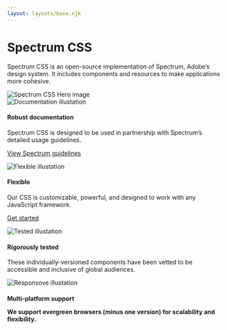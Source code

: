 ```yaml
---
layout: layouts/base.njk
---
```


<div class="spectrum-Site-page spectrum-Typography">
    <div class="spectrum-Site-hero">
        <div class="spectrum-Site-heroHeading">
            <h1 class="spectrum-Heading spectrum-Heading--sizeXXXL spectrum-Heading--serif">Spectrum CSS</h1>
        </div>
        <p class="spectrum-Body spectrum-Body--sizeXL">Spectrum CSS is an open-source implementation of Spectrum, Adobe’s design system. It includes components and resources to make applications more cohesive.</p>
        <img alt="Spectrum CSS Hero image" src="img/spectrum-css_illustration_desktop@2x.png?w=976&amp;h=446" srcset="img/spectrum-css_illustration_desktop@2x.png 2x" class="spectrum-Site-heroImage"/>
        <div class="spectrum-HomeCards">
            <div class="spectrum-HomeCard"><img class="spectrum-HomeCard-image" src="img/illustration_documentation.svg" alt="Documentation illustation"/>
                <div class="spectrum-HomeCard-content">
                    <h4 class="spectrum-Heading spectrum-Heading--sizeS">Robust documentation</h4>
                    <p class="spectrum-Body spectrum-Body--sizeM">Spectrum CSS is designed to be used in partnership with Spectrum’s detailed usage guidelines.</p>
                    <p class="spectrum-Body spectrum-Body--sizeM">
                        <a class="spectrum-Link spectrum-Link--quiet" href="https://spectrum.adobe.com/" target="_blank">View Spectrum guidelines</a>
                    </p>
                </div>
            </div>
            <div class="spectrum-HomeCard"><img class="spectrum-HomeCard-image" src="img/illustration_flexible.svg" alt="Flexible illustation"/>
                <div class="spectrum-HomeCard-content">
                    <h4 class="spectrum-Heading spectrum-Heading--sizeS">Flexible</h4>
                    <p class="spectrum-Body spectrum-Body--sizeM">Our CSS is customizable, powerful, and designed to work with any JavaScript framework.</p>
                    <p class="spectrum-Body spectrum-Body--sizeM">
                        <a class="spectrum-Link spectrum-Link--quiet" href="get-started.html">Get started</a>
                    </p>
                </div>
            </div>
            <div class="spectrum-HomeCard"><img class="spectrum-HomeCard-image" src="img/illustration_tested.svg" alt="Tested illustation"/>
                <div class="spectrum-HomeCard-content">
                    <h4 class="spectrum-Heading spectrum-Heading--sizeS">Rigorously tested</h4>
                    <p class="spectrum-Body spectrum-Body--sizeM">These individually-versioned components have been vetted to be accessible and inclusive of global audiences.</p>
                </div>
            </div>
            <div class="spectrum-HomeCard"><img class="spectrum-HomeCard-image" src="img/illustration_responsive.svg" alt="Responsove illustation"/>
            <div class="spectrum-HomeCard-content">
                    <h4 class="spectrum-Heading spectrum-Heading--sizeS">Multi-platform support<p class="spectrum-Body spectrum-Body--sizeM">We support evergreen browsers (minus one version) for scalability and flexibility.</p>
                    </h4>
            </div>
        </div>
    </div>
</div>
